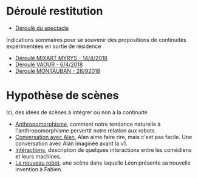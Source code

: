 Déroulé restitution
===================

- [Déroulé du spectacle](deroule.md)


Indications sommaires pour se souvenir des propositions de continuités expérimentées en sortie de résidence

- [Déroulé MIXART MYRYS - 14/4/2018](deroule_mixart.md)
- [Déroulé VAOUR - 6/4/2018](deroule_vaour.md)
- [Déroulé MONTAUBAN - 28/92018](deroule_montauban.md)

Hypothèse de scènes
===================

Ici, des idées de scènes à intégrer ou non à la continuité

- [Anthropomorphisme](anthropomorphisme.md), comment notre tendance naturelle à l'anthropomorphisme pervertit notre relation aux robots.
- [Conversation avec Alan](conversation-avec-alan.md), Alan aime faire rire, mais c'est pas facile. Une conversation avec Alan imaginée avant la v1.
- [Intéractions](interactions.md), description de quelques interactions entre les comédiens et leurs machines.
- [Le nouveau robot](le-nouveau-robot.md), une scène dans laquelle Léon présente sa nouvelle invention à Fabien.
